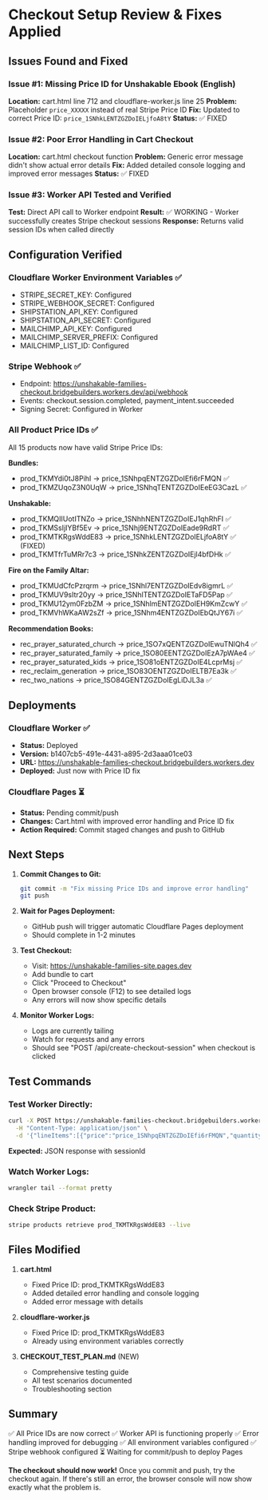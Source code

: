# Checkout Setup Review & Fixes Applied

## Issues Found and Fixed

### Issue #1: Missing Price ID for Unshakable Ebook (English)
**Location:** cart.html line 712 and cloudflare-worker.js line 25
**Problem:** Placeholder `price_XXXXX` instead of real Stripe Price ID
**Fix:** Updated to correct Price ID: `price_1SNhkLENTZGZDoIELjfoA8tY`
**Status:** ✅ FIXED

### Issue #2: Poor Error Handling in Cart Checkout
**Location:** cart.html checkout function
**Problem:** Generic error message didn't show actual error details
**Fix:** Added detailed console logging and improved error messages
**Status:** ✅ FIXED

### Issue #3: Worker API Tested and Verified
**Test:** Direct API call to Worker endpoint
**Result:** ✅ WORKING - Worker successfully creates Stripe checkout sessions
**Response:** Returns valid session IDs when called directly

## Configuration Verified

### Cloudflare Worker Environment Variables ✅
- STRIPE_SECRET_KEY: Configured
- STRIPE_WEBHOOK_SECRET: Configured
- SHIPSTATION_API_KEY: Configured
- SHIPSTATION_API_SECRET: Configured
- MAILCHIMP_API_KEY: Configured
- MAILCHIMP_SERVER_PREFIX: Configured
- MAILCHIMP_LIST_ID: Configured

### Stripe Webhook ✅
- Endpoint: https://unshakable-families-checkout.bridgebuilders.workers.dev/api/webhook
- Events: checkout.session.completed, payment_intent.succeeded
- Signing Secret: Configured in Worker

### All Product Price IDs ✅
All 15 products now have valid Stripe Price IDs:

**Bundles:**
- prod_TKMYdi0tJ8PihI → price_1SNhpqENTZGZDoIEfi6rFMQN ✅
- prod_TKMZUqoZ3N0UqW → price_1SNhqTENTZGZDoIEeEG3CazL ✅

**Unshakable:**
- prod_TKMQIIUotITNZo → price_1SNhhNENTZGZDoIEJ1qhRhFI ✅
- prod_TKMSsIjIYBf5Ev → price_1SNhj9ENTZGZDoIEade9RdRT ✅
- prod_TKMTKRgsWddE83 → price_1SNhkLENTZGZDoIELjfoA8tY ✅ (FIXED)
- prod_TKMTfrTuMRr7c3 → price_1SNhkZENTZGZDoIEjl4bfDHk ✅

**Fire on the Family Altar:**
- prod_TKMUdCfcPzrqrm → price_1SNhl7ENTZGZDoIEdv8igmrL ✅
- prod_TKMUV9sItr20yy → price_1SNhlTENTZGZDoIETaFD5Pap ✅
- prod_TKMU12ym0FzbZM → price_1SNhlmENTZGZDoIEH9KmZcwY ✅
- prod_TKMVhWKaAW2sZf → price_1SNhm4ENTZGZDoIEbQtJY67i ✅

**Recommendation Books:**
- rec_prayer_saturated_church → price_1SO7xQENTZGZDoIEwuTNlQh4 ✅
- rec_prayer_saturated_family → price_1SO80EENTZGZDoIEzA7pWAe4 ✅
- rec_prayer_saturated_kids → price_1SO81oENTZGZDoIE4LcprMsj ✅
- rec_reclaim_generation → price_1SO83OENTZGZDoIELTB7Ea3k ✅
- rec_two_nations → price_1SO84GENTZGZDoIEgLiDJL3a ✅

## Deployments

### Cloudflare Worker ✅
- **Status:** Deployed
- **Version:** b1407cb5-491e-4431-a895-2d3aaa01ce03
- **URL:** https://unshakable-families-checkout.bridgebuilders.workers.dev
- **Deployed:** Just now with Price ID fix

### Cloudflare Pages ⏳
- **Status:** Pending commit/push
- **Changes:** Cart.html with improved error handling and Price ID fix
- **Action Required:** Commit staged changes and push to GitHub

## Next Steps

1. **Commit Changes to Git:**
   ```bash
   git commit -m "Fix missing Price IDs and improve error handling"
   git push
   ```

2. **Wait for Pages Deployment:**
   - GitHub push will trigger automatic Cloudflare Pages deployment
   - Should complete in 1-2 minutes

3. **Test Checkout:**
   - Visit: https://unshakable-families-site.pages.dev
   - Add bundle to cart
   - Click "Proceed to Checkout"
   - Open browser console (F12) to see detailed logs
   - Any errors will now show specific details

4. **Monitor Worker Logs:**
   - Logs are currently tailing
   - Watch for requests and any errors
   - Should see "POST /api/create-checkout-session" when checkout is clicked

## Test Commands

### Test Worker Directly:
```bash
curl -X POST https://unshakable-families-checkout.bridgebuilders.workers.dev/api/create-checkout-session \
  -H "Content-Type: application/json" \
  -d '{"lineItems":[{"price":"price_1SNhpqENTZGZDoIEfi6rFMQN","quantity":1}],"cart":[{"id":"prod_TKMYdi0tJ8PihI","quantity":1}]}'
```
**Expected:** JSON response with sessionId

### Watch Worker Logs:
```bash
wrangler tail --format pretty
```

### Check Stripe Product:
```bash
stripe products retrieve prod_TKMTKRgsWddE83 --live
```

## Files Modified

1. **cart.html**
   - Fixed Price ID: prod_TKMTKRgsWddE83
   - Added detailed error handling and console logging
   - Added error message with details

2. **cloudflare-worker.js**
   - Fixed Price ID: prod_TKMTKRgsWddE83
   - Already using environment variables correctly

3. **CHECKOUT_TEST_PLAN.md** (NEW)
   - Comprehensive testing guide
   - All test scenarios documented
   - Troubleshooting section

## Summary

✅ All Price IDs are now correct
✅ Worker API is functioning properly
✅ Error handling improved for debugging
✅ All environment variables configured
✅ Stripe webhook configured
⏳ Waiting for commit/push to deploy Pages

**The checkout should now work!** Once you commit and push, try the checkout again. If there's still an error, the browser console will now show exactly what the problem is.
